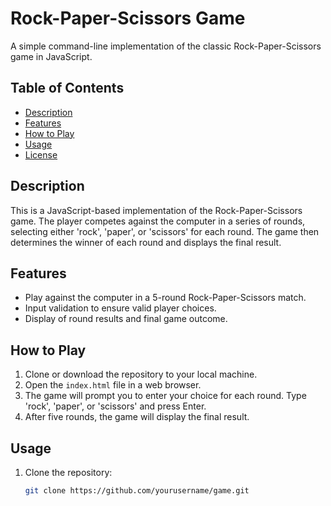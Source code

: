 # Rock-Paper-Scissors Game


A simple command-line implementation of the classic Rock-Paper-Scissors game in JavaScript.

## Table of Contents

- [Description](#description)
- [Features](#features)
- [How to Play](#how-to-play)
- [Usage](#usage)
- [License](#license)

## Description

This is a JavaScript-based implementation of the Rock-Paper-Scissors game. The player competes against the computer in a series of rounds, selecting either 'rock', 'paper', or 'scissors' for each round. The game then determines the winner of each round and displays the final result.

## Features

- Play against the computer in a 5-round Rock-Paper-Scissors match.
- Input validation to ensure valid player choices.
- Display of round results and final game outcome.

## How to Play

1. Clone or download the repository to your local machine.
2. Open the `index.html` file in a web browser.
3. The game will prompt you to enter your choice for each round. Type 'rock', 'paper', or 'scissors' and press Enter.
4. After five rounds, the game will display the final result.

## Usage

1. Clone the repository:

   ```bash
   git clone https://github.com/yourusername/game.git



